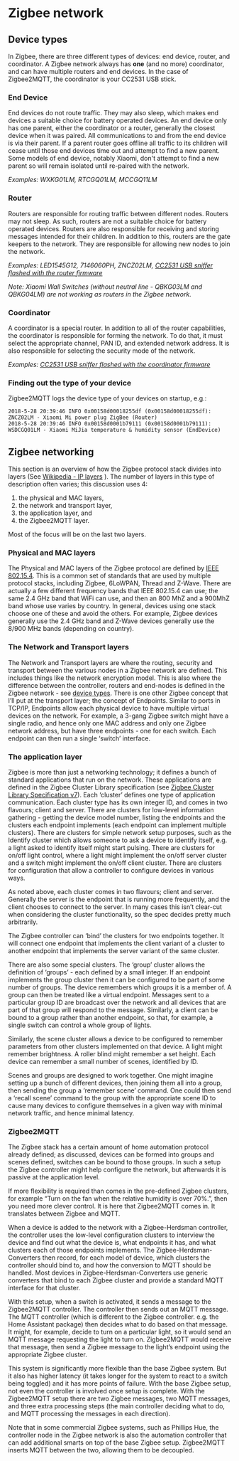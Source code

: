 ---
---

# Zigbee network

## Device types
In Zigbee, there are three different types of devices: end device, router, and coordinator. A Zigbee network always has **one** (and no more) coordinator, and can have multiple routers and end devices. In the case of Zigbee2MQTT, the coordinator is your CC2531 USB stick.

### End Device
End devices do not route traffic. They may also sleep, which makes end devices a suitable choice for battery operated devices. An end device only has one parent, either the coordinator or a router, generally the closest device when it was paired. All communications to and from the end device is via their parent. If a parent router goes offline all traffic to its children will cease until those end devices time out and attempt to find a new parent. Some models of end device, notably Xiaomi, don't attempt to find a new parent so will remain isolated until re-paired with the network.

*Examples: WXKG01LM, RTCGQ01LM, MCCGQ11LM*

### Router
Routers are responsible for routing traffic between different nodes. Routers may not sleep. As such, routers are not a suitable choice for battery operated devices. Routers are also responsible for receiving and storing messages intended for their children. In addition to this, routers are the gate keepers to the network. They are responsible for allowing new nodes to join the network.

*Examples: LED1545G12, 7146060PH, ZNCZ02LM, [CC2531 USB sniffer flashed with the  router firmware](https://github.com/Koenkk/Z-Stack-firmware/tree/master/router/CC2531/bin)*

*Note: Xiaomi Wall Switches (without neutral line - QBKG03LM and QBKG04LM) are not working as routers in the Zigbee network.*


### Coordinator
A coordinator is a special router. In addition to all of the router capabilities, the coordinator is responsible for forming the network. To do that, it must select the appropriate channel, PAN ID, and extended network address. It is also responsible for selecting the security mode of the network.

*Examples: [CC2531 USB sniffer flashed with the coordinator firmware](https://github.com/Koenkk/Z-Stack-firmware/tree/master/coordinator/Z-Stack_Home_1.2/bin/default)*

### Finding out the type of your device
Zigbee2MQTT logs the device type of your devices on startup, e.g.:
```
2018-5-28 20:39:46 INFO 0x00158d00018255df (0x00158d00018255df): ZNCZ02LM - Xiaomi Mi power plug ZigBee (Router)
2018-5-28 20:39:46 INFO 0x00158d0001b79111 (0x00158d0001b79111): WSDCGQ01LM - Xiaomi MiJia temperature & humidity sensor (EndDevice)
```

## Zigbee networking

This section is an overview of how the Zigbee protocol stack divides into layers (See [Wikipedia - IP layers](https://en.wikipedia.org/wiki/Internet_protocol_suite#Layer_names_and_number_of_layers_in_the_literature) ).  The number of layers in this type of description often varies; this discussion uses 4:

1. the physical and MAC layers, 
2. the network and transport layer,
3. the application layer, and
4. the Zigbee2MQTT layer.

Most of the focus will be on the last two layers.

### Physical and MAC layers

The Physical and MAC layers of the Zigbee protocol are defined by [IEEE 802.15.4](https://en.wikipedia.org/wiki/IEEE_802.15.4).  This is a common set of standards that are used by multiple protocol stacks, including Zigbee, 6LoWPAN, Thread and Z-Wave.  There are actually a few different frequency bands that IEEE 802.15.4 can use; the same 2.4 GHz band that WiFi can use, and then an 800 MhZ and a 900MhZ band whose use varies by country.  In general, devices using one stack choose one of these and avoid the others.  For example, Zigbee devices generally use the 2.4 GHz band and Z-Wave devices generally use the 8/900 MHz bands (depending on country).

### The Network and Transport layers

The Network and Transport layers are where the routing, security and transport between the various nodes in a Zigbee network are defined.  This includes things like the network encryption model.  This is also where the difference between the controller, routers and end-nodes is defined in the Zigbee network - see [device types](#device-types).  There is one other Zigbee concept that I’ll put at the transport layer; the concept of Endpoints.  Similar to ports in TCP/IP, Endpoints allow each physical device to have multiple virtual devices on the network.  For example, a 3-gang Zigbee switch might have a single radio, and hence only one MAC address and only one Zigbee network address, but have three endpoints - one for each switch.  Each endpoint can then run a single ‘switch’ interface.

### The application layer

Zigbee is more than just a networking technology; it defines a bunch of standard applications that run on the network.  These applications are defined in the Zigbee Cluster Library specification (see [Zigbee Cluster Library Specification v7](https://github.com/Koenkk/zigbee-herdsman/raw/master/docs/Zigbee%20Cluster%20Library%20Specification%20v7.pdf)).  Each ‘cluster’ defines one type of application communication.  Each cluster type has its own integer ID, and comes in two flavours; client and server.  There are clusters for low-level information gathering - getting the device model number, listing the endpoints and the clusters each endpoint implements (each endpoint can implement multiple clusters).  There are clusters for simple network setup purposes, such as the Identify cluster which allows someone to ask a device to identify itself, e.g. a light asked to identify itself might start pulsing.  There are clusters for on/off light control, where a light might implement the on/off server cluster and a switch might implement the on/off client cluster.  There are clusters for configuration that allow a controller to configure devices in various ways.

As noted above, each cluster comes in two flavours; client and server.  Generally the server is the endpoint that is running more frequently, and the client chooses to connect to the server.  In many cases this isn’t clear-cut when considering the cluster functionality, so the spec decides pretty much arbitrarily.

The Zigbee controller can ‘bind’ the clusters for two endpoints together.  It will connect one endpoint that implements the client variant of a cluster to another endpoint that implements the server variant of the same cluster.

There are also some special clusters.  The ‘group’ cluster allows the definition of ‘groups’ - each defined by a small integer.  If an endpoint implements the group cluster then it can be configured to be part of some number of groups.  The device remembers which groups it is a member of.  A group can then be treated like a virtual endpoint.  Messages sent to a particular group ID are broadcast over the network and all devices that are part of that group will respond to the message.  Similarly, a client can be bound to a group rather than another endpoint, so that, for example, a single switch can control a whole group of lights.

Similarly, the scene cluster allows a device to be configured to remember parameters from other clusters implemented on that device.  A light might remember brightness.  A roller blind might remember a set height.  Each device can remember a small number of scenes, identified by ID.

Scenes and groups are designed to work together.  One might imagine setting up a bunch of different devices, then joining them all into a group, then sending the group a ‘remember scene’ command.  One could then send a ‘recall scene’ command to the group with the appropriate scene ID to cause many devices to configure themselves in a given way with minimal network traffic, and hence minimal latency.

### Zigbee2MQTT

The Zigbee stack has a certain amount of home automation protocol already defined; as discussed, devices can be formed into groups and scenes defined, switches can be bound to those groups.  In such a setup the Zigbee controller might help configure the network, but afterwards it is passive at the application level.

If more flexibility is required than comes in the pre-defined Zigbee clusters, for example “Turn on the fan when the relative humidity is over 70%.”, then you need more clever control.  It is here that Zigbee2MQTT comes in.  It translates between Zigbee and MQTT.

When a device is added to the network with a Zigbee-Herdsman controller, the controller uses the low-level configuration clusters to interview the device and find out what the device is, what endpoints it has, and what clusters each of those endpoints implements.  The Zigbee-Herdsman-Converters then record, for each model of device, which clusters the controller should bind to, and how the conversion to MQTT should be handled.  Most devices in Zigbee-Herdsman-Converters use generic converters that bind to each Zigbee cluster and provide a standard MQTT interface for that cluster.

With this setup, when a switch is activated, it sends a message to the Zigbee2MQTT controller.  The controller then sends out an MQTT message.  The MQTT controller (which is different to the Zigbee controller.  e.g. the Home Assistant package) then decides what to do based on that message.  It might, for example, decide to turn on a particular light, so it would send an MQTT message requesting the light to turn on.  Zigbee2MQTT would receive that message, then send a Zigbee message to the light’s endpoint using the appropriate Zigbee cluster.

This system is significantly more flexible than the base Zigbee system.  But it also has higher latency (it takes longer for the system to react to a switch being toggled) and it has more points of failure.  With the base Zigbee setup, not even the controller is involved once setup is complete.  With the Zigbee2MQTT setup there are two Zigbee messages, two MQTT messages, and three extra processing steps (the main controller deciding what to do, and MQTT processing the messages in each direction).

Note that in some commercial Zigbee systems, such as Phillips Hue, the controller node in the Zigbee network is also the automation controller that can add additional smarts on top of the base Zigbee setup.  Zigbee2MQTT inserts MQTT between the two, allowing them to be decoupled.
